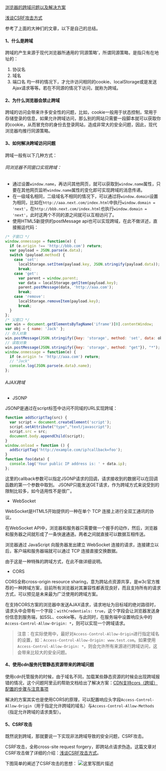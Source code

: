 [浏览器的跨域问题以及解决方案](https://blog.csdn.net/u013084331/article/details/51114288)

[浅谈CSRF攻击方式](http://www.cnblogs.com/hyddd/archive/2009/04/09/1432744.html)

参考了上面的大神们的文章，以下是自己的总结。

#### 1、什么是跨域
跨域的产生来源于现代浏览器所通用的‘同源策略’，所谓同源策略，是指只有在地址的：
1. 协议名
2. 域名
3. 端口名
均一样的情况下，才允许访问相同的cookie、localStorage或是发送Ajax请求等等。若在不同源的情况下访问，就称为跨域。

#### 2、为什么浏览器会禁止跨域
跨域的访问会带来许多安全性的问题，比如，cookie一般用于状态控制，常用于存储登录的信息，如果允许跨域访问，那么别的网站只需要一段脚本就可以获取你的cookie，从而冒充你的身份去登录网站，造成非常大的安全问题，因此，现代浏览器均推行同源策略。

#### 3、如何解决跨域访问问题
跨域一般有以下几种方式：

###### 同浏览器不同窗口实现跨域：

- 通过设置`window.name`，再访问其他网页，就可以获取到`window.name`属性，只要在其他网页监听`window.name`属性的变化即可实现跨域的消息传递。
- 在一级域名相同，二级域名不相同的情况下，可以通过将`window.domain`设置为相同，比如在`http://aaa.next.com/index.html`中执行`window.domain = 'next'`，在`http://bbb.next.com/index.html`也执行`window.domain = 'next'`，此时这两个不同的源之间就可以互相访问了。
- 使用HTML5新提供的postMessage api也可以实现跨域，在此不做详述，直接搬运代码：
```javascript
/* 子窗口 */
window.onmessage = function(e) {  
  if (e.origin !== 'http://bbb.com') return;  
  var payload = JSON.parse(e.data);  
  switch (payload.method) {  
    case 'set':  
      localStorage.setItem(payload.key, JSON.stringify(payload.data));  
      break;  
    case 'get':  
      var parent = window.parent;  
      var data = localStorage.getItem(payload.key);  
      parent.postMessage(data, 'http://aaa.com');  
      break;  
    case 'remove':  
      localStorage.removeItem(payload.key);  
      break;  
  }  
};  
/* 父窗口 */
var win = document.getElementsByTagName('iframe')[0].contentWindow;  
var obj = { name: 'Jack' };  
// 存入对象  
win.postMessage(JSON.stringify({key: 'storage', method: 'set', data: obj}), 'http://bbb.com');  
// 读取对象  
win.postMessage(JSON.stringify({key: 'storage', method: "get"}), "*");  
window.onmessage = function(e) {  
  if (e.origin != 'http://aaa.com') return;  
  // "Jack"  
  console.log(JSON.parse(e.data).name);  
};  
```
###### AJAX跨域
- JSONP

JSONP是通过在script标签中访问不同域的URL实现跨域：
```javascript
function addScriptTag(src) {  
  var script = document.createElement('script');  
  script.setAttribute("type","text/javascript");  
  script.src = src;  
  document.body.appendChild(script);  
} 
window.onload = function () {  
  addScriptTag('http://example.com/ip?callback=foo');  
}
function foo(data) {  
  console.log('Your public IP address is: ' + data.ip);  
};
```
这里的callback参数可以指定JSONP请求的回调，请求接收到的数据可以在回调函数的第一个参数中取到。
JSONP只能发送GET请求，作为跨域方式来说受到的限制比较多，如今适用性不是很广。

- WebSocket

WebSocket是HTML5开始提供的一种在单个 TCP 连接上进行全双工通讯的协议。

在WebSocket API中，浏览器和服务器只需要做一个握手的动作，然后，浏览器和服务器之间就形成了一条快速通道。两者之间就直接可以数据互相传送。

浏览器通过 JavaScript 向服务器发出建立 WebSocket 连接的请求，连接建立以后，客户端和服务器端就可以通过 TCP 连接直接交换数据。

由于这是一种特殊的跨域方式，在此不做详细说明。

- CORS

CORS全称cross-origin resource sharing，意为跨站点资源共享，是w3c官方推荐的一种跨域方案，目前所有浏览器对其兼容性都表现良好，而且支持所有的请求方式，可以预见是未来最为广泛使用的跨域方案。

在支持CORS方案的浏览器中发送AJAX请求，请求地址为目标域的绝对路径时，请求头中会带有一个字段：`withCredentials: true`，这个字段会让浏览器发送身份信息到服务端，如SSL、cookie等。与此同时，在服务端中设置响应头中的`Access-Control-Allow-Origin: *`，则可以实现一个跨域请求。

> 注意：在实际使用中，最好对`Access-Control-Allow-Origin`进行指定域名的设置，如：`Access-Control-Allow-Origin: www.test.com`。如果使用`Access-Control-Allow-Origin: *`，则会允许所有来源进行跨域访问，这会带来比较大的安全问题。

#### 4、使用cdn服务托管静态资源带来的跨域问题

使用cdn托管服务的时候，由于域名不同，加载某些静态资源的时候会出现跨域报错的情况，这个问题阿里云的帮助文档给出了解决方案：[CDN支持cors（跨域）配置的步骤与注意事项](https://help.aliyun.com/knowledge_detail/40183.html)

解决的方案其实也是使用CORS的原理，可以配置响应头字段`Access-Control-Allow-Origin`（用于指定允许跨域的域名）与`Access-Control-Allow-Methods`（指定允许跨域的请求类型）。

#### 5、CSRF攻击
既然说到跨域，那就要说一下实现非法跨域导致的安全问题，CSRF攻击。

CSRF攻击，全称cross-site request forgery，即跨站点请求伪造。这篇文章对CSRF攻击做了详细的介绍：[浅谈CSRF攻击方式](http://www.cnblogs.com/hyddd/archive/2009/04/09/1432744.html)。

下图简单的阐述了CSRF攻击的思想：
![这里写图片描述](https://img-blog.csdn.net/20180516171709574?watermark/2/text/aHR0cHM6Ly9ibG9nLmNzZG4ubmV0L3FxXzM1MjcxNTU2/font/5a6L5L2T/fontsize/400/fill/I0JBQkFCMA==/dissolve/70)
